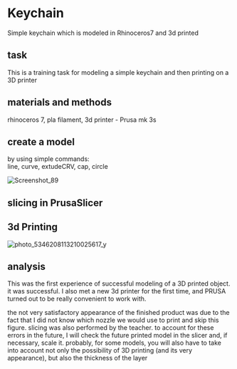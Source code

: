 # Keychain
Simple keychain which is modeled in Rhinoceros7 and 3d printed  

## task  

This is a training task for modeling a simple keychain and then printing on a 3D printer  

## materials and methods  

rhinoceros 7, pla filament, 3d printer - Prusa mk 3s  

## create a model  

by using simple commands:  
line, curve, extudeCRV, cap, circle  

![Screenshot_89](https://github.com/user-attachments/assets/0e4f8385-0f88-4917-aed8-4541c1941802)  

## slicing in PrusaSlicer  

## 3d Printing  

![photo_5346208113210025617_y](https://github.com/user-attachments/assets/58ca07b0-7ebb-4a39-9833-fc332779d8d9)  

## analysis  

This was the first experience of successful modeling of a 3D printed object. it was successful. I also met a new 3d printer for the first time, and PRUSA turned out to be really convenient to work with.  

the not very satisfactory appearance of the finished product was due to the fact that I did not know which nozzle we would use to print and skip this figure. slicing was also performed by the teacher. to account for these errors in the future, I will check the future printed model in the slicer and, if necessary, scale it. probably, for some models, you will also have to take into account not only the possibility of 3D printing (and its very appearance), but also the thickness of the layer

